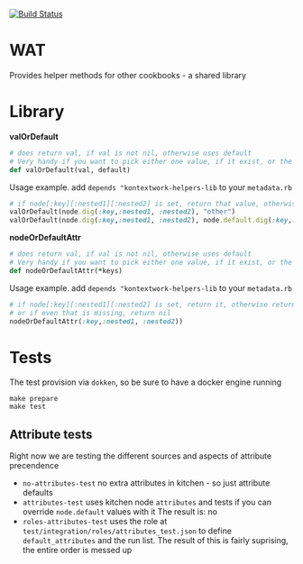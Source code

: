 [![Build Status](https://travis-ci.com/KontextWork/chef-cookbook-kontextwork-helpers-lib.svg?branch=master)](https://travis-ci.com/KontextWork/chef-cookbook-kontextwork-helpers-lib)

# WAT

Provides helper methods for other cookbooks - a shared library

# Library

**valOrDefault**

```ruby
# does return val, if val is not nil, otherwise uses default
# Very handy if you want to pick either one value, if it exist, or the node.default or similar
def valOrDefault(val, default)
```

Usage example. add `depends "kontextwork-helpers-lib` to your `metadata.rb`

```ruby
# if node[:key][:nested1][:nested2] is set, return that value, otherwise "other"
valOrDefault(node.dig(:key,:nested1, :nested2), "other")
valOrDefault(node.dig(:key,:nested1, :nested2), node.default.dig(:key,:nested1, :nested2))
```

**nodeOrDefaultAttr**

```ruby
# does return val, if val is not nil, otherwise uses default
# Very handy if you want to pick either one value, if it exist, or the node.default or similar
def nodeOrDefaultAttr(*keys)
```

Usage example. add `depends "kontextwork-helpers-lib` to your `metadata.rb`

```ruby
# if node[:key][:nested1][:nested2] is set, return it, otherwise return node.default[:key][:nested1][:nested2]
# or if even that is missing, return nil
nodeOrDefaultAttr(:key,:nested1, :nested2))
```

# Tests

The test provision via `dokken`, so be sure to have a docker engine running

    make prepare
    make test

## Attribute tests

Right now we are testing the different sources and aspects of attribute precendence

- `no-attributes-test` no extra attributes in kitchen - so just attribute defaults
- `attributes-test` uses kitchen node `attributes` and tests if you can override `node.default` values with it
  The result is: no
- `roles-attributes-test` uses the role at `test/integration/roles/attributes_test.json` to define `default_attributes`
  and the run list. The result of this is fairly suprising, the entire order is messed up
